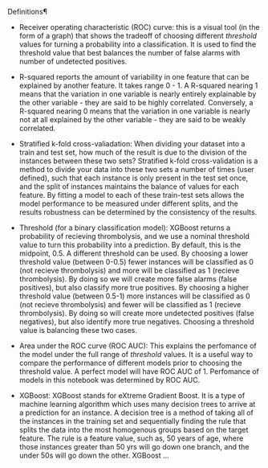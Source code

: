 Definitions¶

* Receiver operating characteristic (ROC) curve: this is a visual tool (in the form of a graph) that shows the tradeoff of choosing different *threshold* values for turning a probability into a classification. It is used to find the threshold value that best balances the number of false alarms with number of undetected positives.

* R-squared reports the amount of variability in one feature that can be explained by another feature. It takes range 0 - 1. A R-squared nearing 1 means that the variation in one variable is nearly entirely explainable by the other variable - they are said to be highly correlated. Conversely, a R-squared nearing 0 means that the variation in one variable is nearly not at all explained by the other variable - they are said to be weakly correlated.

* Stratified k-fold cross-valiadation: When dividing your dataset into a train and test set, how much of the result is due to the division of the instances between these two sets? Stratified k-fold cross-validation is a method to divide your data into these two sets a number of times (user defined), such that each instance is only present in the test set once, and the split of instances maintains the balance of values for each feature. By fitting a model to each of these train-test sets allows the model performance to be measured under different splits, and the results robustness can be determined by the consistency of the results.

* Threshold (for a binary classification model): XGBoost returns a probability of recieving thrombolysis, and we use a nominal threshold value to turn this probability into a prediction. By default, this is the midpoint, 0.5. A different threshold can be used. By choosing a lower threshold value (between 0-0.5) fewer instances will be classified as 0 (not recieve thrombolysis) and more will be classified as 1 (recieve thrombolysis). By doing so we will create more false alarms (false positives), but also classify more true positives. By choosing a higher threshold value (between 0.5-1) more instances will be classified as 0 (not recieve thrombolysis) and fewer will be classified as 1 (recieve thrombolysis). By doing so will create more undetected positives (false negatives), but also identify more true negatives. Choosing a threshold value is balancing these two cases.

* Area under the ROC curve (ROC AUC): This explains the perfomance of the model under the full range of *threshold* values. It is a useful way to compare the performance of different models prior to choosing the threshold value. A perfect model will have ROC AUC of 1. Perfomance of models in this notebook was determined by ROC AUC.

* XGBoost: XGBoost stands for eXtreme Gradient Boost. It is a type of machine learning algorithm which uses many decision trees to arrive at a prediction for an instance. A decision tree is a method of taking all of the instances in the training set and sequentially finding the rule that splits the data into the most homogenous groups based on the target feature. The rule is a feature value, such as, 50 years of age, where those instances greater than 50 yrs will go down one branch, and the under 50s will go down the other. XGBoost ...

